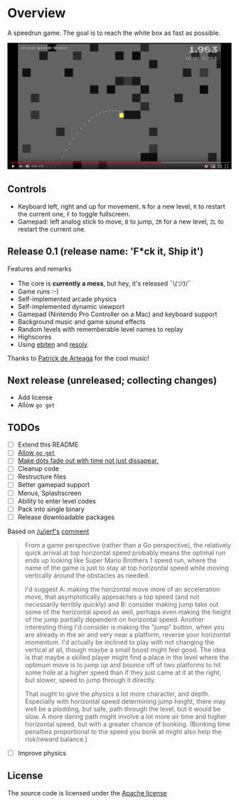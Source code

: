 # Overview

A speedrun game. The goal is to reach the white box as fast as possible.

[![](youtube.png)](http://www.youtube.com/watch?v=C1_BILCPtJ0 "Speedrun 0.1")

## Controls

- Keyboard left, right and up for movement. `N` for a new level, `R` to restart the current one, `F` to toggle fullscreen.
- Gamepad: left analog stick to move, `B` to jump,  `ZR` for a new level, `ZL` to restart the current one.

## Release 0.1 (release name: 'F*ck it, Ship it')

Features and remarks

- The core is **currently a mess**, but hey, it's released ¯\\_(ツ)_/¯
- Game runs :-)
- Self-implemented arcade physics
- Self-implemented dynamic viewport
- Gamepad (Nintendo Pro Controller on a Mac) and keyboard support
- Background music and game sound effects
- Random levels with rememberable level names to replay
- Highscores 
- Using [ebiten](https://ebiten.org/) and [resolv](https://github.com/SolarLune/resolv).

Thanks to [Patrick de Arteaga](https://patrickdearteaga.com/arcade-music) for the cool music!

## Next release (unreleased; collecting changes)

- Add license
- Allow `go get`

## TODOs

- [ ] Extend this README
- [ ] [Allow `go get`](https://www.reddit.com/r/golang/comments/ess860/release_01_codename_fck_it_ship_it_of_my_speedrun/ffc9khm?utm_source=share&utm_medium=web2x)
- [ ] [Make dots fade out with time not just dissapear.](https://www.reddit.com/r/golang/comments/ess860/release_01_codename_fck_it_ship_it_of_my_speedrun/ffc181e?utm_source=share&utm_medium=web2x)
- [ ] Cleanup code
- [ ] Restructure files
- [ ] Better gamepad support
- [ ] Menus, Splashscreen
- [ ] Ability to enter level codes
- [ ] Pack into single binary
- [ ] Release downloadable packages 

Based on [/u/jerf's](https://www.reddit.com/user/jerf/) [comment](https://www.reddit.com/r/golang/comments/ess860/release_01_codename_fck_it_ship_it_of_my_speedrun/ffcj3s1?utm_source=share&utm_medium=web2x)

> From a game perspective (rather than a Go perspective), the relatively quick arrival at top horizontal speed probably means the optimal run ends up looking like Super Mario Brothers 1 speed run, where the name of the game is just to stay at top horizontal speed while moving vertically around the obstacles as needed.
> 
> I'd suggest A: making the horizontal move more of an acceleration move, that asymptotically approaches a top speed (and not necessarily terribly quickly) and B: consider making jump take out some of the horizontal speed as well, perhaps even making the height of the jump partially dependent on horizontal speed. Another interesting thing I'd consider is making the "jump" button, when you are already in the air and very near a platform, reverse your horizontal momentum. I'd actually be inclined to play with not changing the vertical at all, though maybe a small boost might feel good. The idea is that maybe a skilled player might find a place in the level where the optimum move is to jump up and bounce off of two platforms to hit some hole at a higher speed than if they just came at it at the right, but slower, speed to jump through it directly.
> 
> That ought to give the physics a lot more character, and depth. Especially with horizontal speed determining jump height, there may well be a plodding, but safe, path through the level, but it would be slow. A more daring path might involve a lot more air time and higher horizontal speed, but with a greater chance of bonking. (Bonking time penalties proportional to the speed you bonk at might also help the risk/reward balance.)

- [ ] Improve physics 

## License

The source code is licensed under the [Apache license](https://raw.githubusercontent.com/mlesniak/speedrun/master/LICENSE)